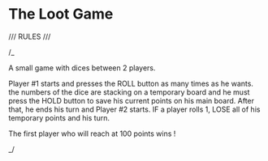 # The Loot Game

/// RULES ///

/\_

A small game with dices between 2 players.

Player #1 starts and presses the ROLL button as many times as he wants. the numbers of the dice are stacking on a temporary board and he must press the HOLD button to save his current points on his main board. After that, he ends his turn and Player #2 starts. IF a player rolls 1, LOSE all of his temporary points and his turn.

The first player who will reach at 100 points wins !

\_/

